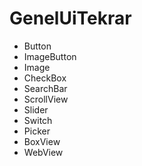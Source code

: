 # GenelUiTekrar


- Button
- ImageButton
- Image
- CheckBox
- SearchBar
- ScrollView
- Slider
- Switch
- Picker
- BoxView
- WebView
 
